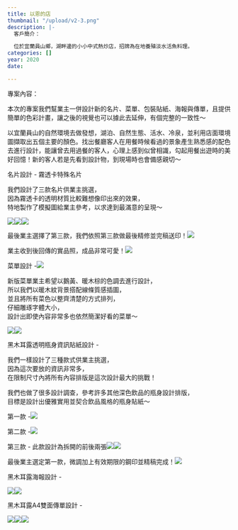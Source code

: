 ```yaml
---
title: 以恩的店
thumbnail: "/upload/v2-3.png"
description: |-
  客戶簡介：

  位於宜蘭員山鄉，湖畔邊的小小中式熱炒店，招牌為在地養殖淡水活魚料理。
categories: []
year: 2020
date: 

---
```

專案內容：

本次的專案我們幫業主一併設計新的名片、菜單、包裝貼紙、海報與傳單，且提供簡單的色彩計畫，讓之後的視覺也可以據此去延伸，有個完整的一致性～

以宜蘭員山的自然環境去做發想，湖泊、自然生態、活水、冷泉，並利用店面環境圖擷取出五個主要的顏色。找出餐廳客人在用餐時候看過的景象產生熟悉感的配色去進行設計，能讓曾去用過餐的客人，心理上感到似曾相識，勾起用餐出遊時的美好回憶！新的客人若是先看到設計物，到現場時也會備感親切～

名片設計 - 霧透卡特殊名片

我們設計了三款名片供業主挑選，  
因為霧透卡的透明材質比較難想像印出來的效果，  
特地製作了模擬圖給業主參考，以求達到最滿意的呈現～

![](https://mir-s3-cdn-cf.behance.net/project_modules/2800_opt_1/c6e514115750331.605434eec977f.png)![](https://mir-s3-cdn-cf.behance.net/project_modules/2800_opt_1/ddf7ab115750331.605434eecaef3.png)![](https://mir-s3-cdn-cf.behance.net/project_modules/2800_opt_1/ec7b0c115750331.605434eeca470.png)

最後業主選擇了第三款，我們依照第三款做最後精修並完稿送印！![](https://mir-s3-cdn-cf.behance.net/project_modules/2800_opt_1/0fb854115750331.605434ef71db3.png)

業主收到後回傳的實品照，成品非常可愛！![](https://mir-s3-cdn-cf.behance.net/project_modules/fs/f1cf60115750331.605434f1ca399.jpeg)

菜單設計 -![](https://mir-s3-cdn-cf.behance.net/project_modules/fs/f892e8115750331.60582f63961fc.jpg)

新版菜單業主希望以鵝黃、暖木棕的色調去進行設計，  
所以我們以暖木紋背景搭配線條質感插圖，  
並且將所有菜色以整齊清楚的方式排列，  
仔細雕琢字體大小，  
設計出即使內容非常多也依然簡潔好看的菜單～

![](https://mir-s3-cdn-cf.behance.net/project_modules/disp/a32324115750331.60582f614adec.png)![](https://mir-s3-cdn-cf.behance.net/project_modules/disp/544f35115750331.60582f614a80d.png)

黑木耳露透明瓶身資訊貼紙設計 -

我們一樣設計了三種款式供業主挑選，  
因為這次要放的資訊非常多，  
在限制尺寸內將所有內容排版是這次設計最大的挑戰！

我們也做了很多設計調查，參考許多其他深色飲品的瓶身設計排版，  
目標是設計出優雅實用並契合飲品風格的瓶身貼紙～

第一款 -![](https://mir-s3-cdn-cf.behance.net/project_modules/2800_opt_1/4032d3115750331.605434f00924f.jpg)

第二款 -![](https://mir-s3-cdn-cf.behance.net/project_modules/2800_opt_1/bc8ed1115750331.605434f086e3f.jpg)

第三款 - 此款設計為拆開的前後兩張![](https://mir-s3-cdn-cf.behance.net/project_modules/2800_opt_1/c43243115750331.605434f0eb4c4.jpg)![](https://mir-s3-cdn-cf.behance.net/project_modules/2800_opt_1/71e367115750331.605434f0ebc74.jpg)

最後業主選定第一款，微調加上有效期限的鋼印並精稿完成！![](https://mir-s3-cdn-cf.behance.net/project_modules/2800_opt_1/8c0c7c115750331.605434f165b1a.jpg)

黑木耳露海報設計 -

![](https://mir-s3-cdn-cf.behance.net/project_modules/max_1200/762b02115750331.60582f61e9a87.jpg)![](https://mir-s3-cdn-cf.behance.net/project_modules/max_1200/d10a4d115750331.60582f61ea057.jpg)

黑木耳露A4雙面傳單設計 -

![](https://mir-s3-cdn-cf.behance.net/project_modules/fs/4cf6cb115750331.60582f6395ad4.jpg)![](https://mir-s3-cdn-cf.behance.net/project_modules/max_1200/1edb86115750331.60582f62c6bf1.jpg)![](https://mir-s3-cdn-cf.behance.net/project_modules/max_1200/a6d193115750331.60582f62c750b.jpg)